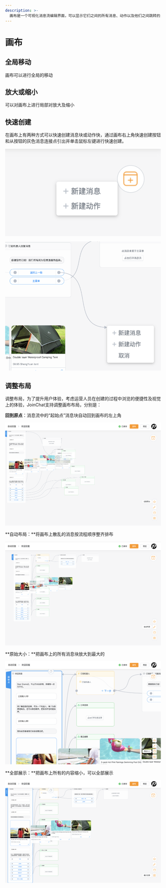 ```yaml
---
description: >-
  画布是一个可视化消息流编辑界面，可以显示它们之间的所有消息、动作以及他们之间跳转的关系。它使您可以鸟瞰整个交互，而无需在单个消息之间切换。新建的消息和动作会自动显示在画布上，方便您对新创建或已有消息进行关联。
---
```


# 画布

## 全局移动

画布可以进行全局的移动

## 放大或缩小

可以对画布上进行局部对放大及缩小

## 快速创建

在画布上有两种方式可以快速创建消息块或动作快，通过画布右上角快速创建按钮和从按钮的灰色消息连接点引出并单击鼠标左键进行快速创建。

![&#x65B0;&#x5EFA;&#x6309;&#x94AE;](../.gitbook/assets/image%20%287%29.png)

![&#x8FDE;&#x63A5;&#x70B9;&#x5FEB;&#x901F;&#x521B;&#x5EFA;](../.gitbook/assets/image%20%2818%29.png)

## 调整布局

调整布局，为了提升用户体验，考虑运营人员在创建的过程中浏览的便捷性及视觉上的体验，JoinChat支持调整画布布局，分别是：

**回到原点**：消息流中的“起始点”消息块自动回到画布的左上角

![&#x56DE;&#x5230;&#x539F;&#x70B9;](../.gitbook/assets/image%20%2820%29.png)

**自动布局：**将画布上散乱的消息按流程顺序整齐排布

![&#x81EA;&#x52A8;&#x5E03;&#x5C40;](../.gitbook/assets/image%20%2862%29.png)

**原始大小：**把画布上的所有消息块放大到最大的

![&#x539F;&#x59CB;&#x5927;&#x5C0F;](../.gitbook/assets/image%20%2831%29.png)

**全部展示：**把画布上所有的内容缩小，可以全部展示

![&#x5168;&#x90E8;&#x5C55;&#x793A;](../.gitbook/assets/image%20%2811%29.png)

